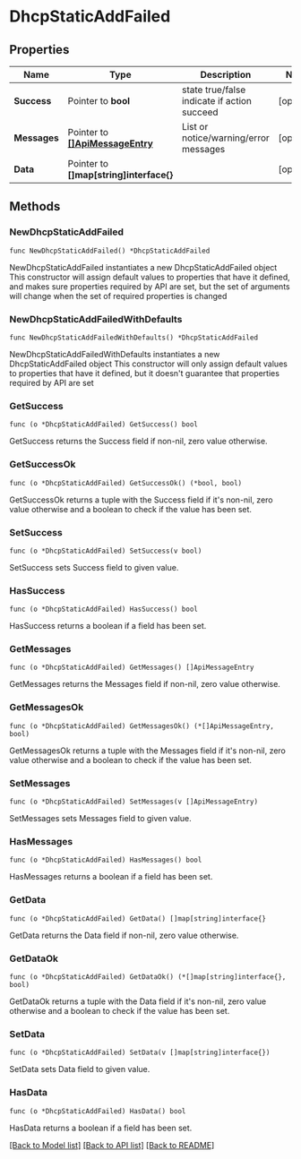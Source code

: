 # DhcpStaticAddFailed

## Properties

Name | Type | Description | Notes
------------ | ------------- | ------------- | -------------
**Success** | Pointer to **bool** | state true/false indicate if action succeed | [optional] 
**Messages** | Pointer to [**[]ApiMessageEntry**](ApiMessageEntry.md) | List or notice/warning/error messages | [optional] 
**Data** | Pointer to **[]map[string]interface{}** |  | [optional] 

## Methods

### NewDhcpStaticAddFailed

`func NewDhcpStaticAddFailed() *DhcpStaticAddFailed`

NewDhcpStaticAddFailed instantiates a new DhcpStaticAddFailed object
This constructor will assign default values to properties that have it defined,
and makes sure properties required by API are set, but the set of arguments
will change when the set of required properties is changed

### NewDhcpStaticAddFailedWithDefaults

`func NewDhcpStaticAddFailedWithDefaults() *DhcpStaticAddFailed`

NewDhcpStaticAddFailedWithDefaults instantiates a new DhcpStaticAddFailed object
This constructor will only assign default values to properties that have it defined,
but it doesn't guarantee that properties required by API are set

### GetSuccess

`func (o *DhcpStaticAddFailed) GetSuccess() bool`

GetSuccess returns the Success field if non-nil, zero value otherwise.

### GetSuccessOk

`func (o *DhcpStaticAddFailed) GetSuccessOk() (*bool, bool)`

GetSuccessOk returns a tuple with the Success field if it's non-nil, zero value otherwise
and a boolean to check if the value has been set.

### SetSuccess

`func (o *DhcpStaticAddFailed) SetSuccess(v bool)`

SetSuccess sets Success field to given value.

### HasSuccess

`func (o *DhcpStaticAddFailed) HasSuccess() bool`

HasSuccess returns a boolean if a field has been set.

### GetMessages

`func (o *DhcpStaticAddFailed) GetMessages() []ApiMessageEntry`

GetMessages returns the Messages field if non-nil, zero value otherwise.

### GetMessagesOk

`func (o *DhcpStaticAddFailed) GetMessagesOk() (*[]ApiMessageEntry, bool)`

GetMessagesOk returns a tuple with the Messages field if it's non-nil, zero value otherwise
and a boolean to check if the value has been set.

### SetMessages

`func (o *DhcpStaticAddFailed) SetMessages(v []ApiMessageEntry)`

SetMessages sets Messages field to given value.

### HasMessages

`func (o *DhcpStaticAddFailed) HasMessages() bool`

HasMessages returns a boolean if a field has been set.

### GetData

`func (o *DhcpStaticAddFailed) GetData() []map[string]interface{}`

GetData returns the Data field if non-nil, zero value otherwise.

### GetDataOk

`func (o *DhcpStaticAddFailed) GetDataOk() (*[]map[string]interface{}, bool)`

GetDataOk returns a tuple with the Data field if it's non-nil, zero value otherwise
and a boolean to check if the value has been set.

### SetData

`func (o *DhcpStaticAddFailed) SetData(v []map[string]interface{})`

SetData sets Data field to given value.

### HasData

`func (o *DhcpStaticAddFailed) HasData() bool`

HasData returns a boolean if a field has been set.


[[Back to Model list]](../README.md#documentation-for-models) [[Back to API list]](../README.md#documentation-for-api-endpoints) [[Back to README]](../README.md)


